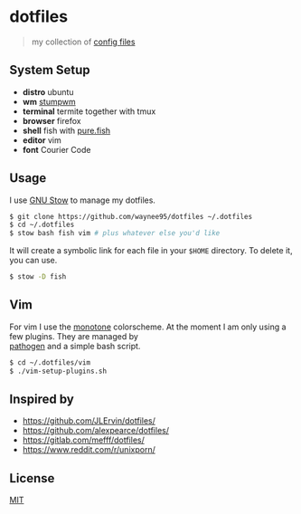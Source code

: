 # dotfiles

> my collection of [config files](https://dotfiles.github.io/)

## System Setup

* **distro** ubuntu
* **wm** [stumpwm](https://stumpwm.github.io/)
* **terminal** termite together with tmux
* **browser** firefox
* **shell** fish with [pure.fish](https://github.com/brandonweiss/pure.fish)
* **editor** vim
* **font** Courier Code

## Usage

I use [GNU Stow](https://gnu.org/software/stow/) to manage my dotfiles.

```bash
$ git clone https://github.com/waynee95/dotfiles ~/.dotfiles
$ cd ~/.dotfiles
$ stow bash fish vim # plus whatever else you'd like
```

It will create a symbolic link for each file in your `$HOME` directory. To
delete it, you can use.

```bash
$ stow -D fish 
```

## Vim

For vim I use the [monotone](https://github.com/Lokaltog/vim-monotone)
colorscheme. At the moment I am only using a few plugins. They are managed by  
[pathogen](https://github.com/tpope/vim-pathogen) and a simple bash script.

```bash
$ cd ~/.dotfiles/vim
$ ./vim-setup-plugins.sh
```

## Inspired by

* https://github.com/JLErvin/dotfiles/
* https://github.com/alexpearce/dotfiles/
* https://gitlab.com/mefff/dotfiles/
* https://www.reddit.com/r/unixporn/

## License

[MIT](LICENSE)

